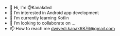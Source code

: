 - 👋 Hi, I’m @Kanakdvd
- 👀 I’m interested in Android app development
- 🌱 I’m currently learning Kotlin
- 💞️ I’m looking to collaborate on ...
- 📫 How to reach me dwivedi.kanak9876@gmail.com

<!---
KanakZ10/KanakZ10 is a ✨ special ✨ repository because its `README.md` (this file) appears on your GitHub profile.
You can click the Preview link to take a look at your changes.
--->
